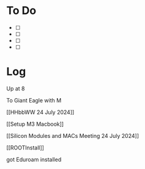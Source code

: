 




# To Do
 - [ ] 
 - [ ] 
 - [ ]  
 - [ ]  



# Log

Up at 8

To Giant Eagle with M

[[HHbbWW 24 July 2024]]

[[Setup M3 Macbook]]

[[Silicon Modules and MACs Meeting 24 July 2024]]

[[ROOTInstall]]

got Eduroam installed






